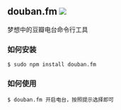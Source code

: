 douban.fm ![](https://badge.fury.io/js/douban.fm.png)
---
梦想中的豆瓣电台命令行工具

### 如何安装

`$ sudo npm install douban.fm`

### 如何使用

````
$ douban.fm 开启电台，按照提示选择即可
````